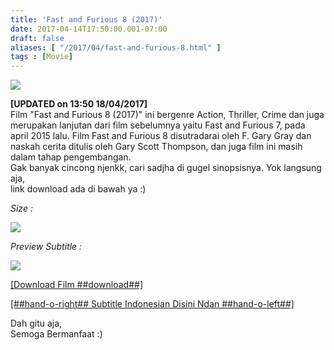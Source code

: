 ```yaml
---
title: 'Fast and Furious 8 (2017)'
date: 2017-04-14T17:50:00.001-07:00
draft: false
aliases: [ "/2017/04/fast-and-furious-8.html" ]
tags : [Movie]
---
```


[![](https://3.bp.blogspot.com/-O17C6tCfHrw/WPFq5tvFm-I/AAAAAAAACBk/VWe0XX4SjioOdulidffRtopYw2b090OYgCLcB/s400/fast-and-furious-8.jpg)](https://3.bp.blogspot.com/-O17C6tCfHrw/WPFq5tvFm-I/AAAAAAAACBk/VWe0XX4SjioOdulidffRtopYw2b090OYgCLcB/s1600/fast-and-furious-8.jpg)

  
**\[UPDATED on 13:50 18/04/2017\]**  
Film "Fast and Furious 8 (2017)" ini bergenre Action, Thriller, Crime dan juga merupakan lanjutan dari film sebelumnya yaitu Fast and Furious 7, pada april 2015 lalu. Film Fast and Furious 8 disutradarai oleh F. Gary Gray dan naskah cerita ditulis oleh Gary Scott Thompson, dan juga film ini masih dalam tahap pengembangan.  
Gak banyak cincong njenkk, cari sadjha di gugel sinopsisnya. Yok langsung aja,  
link download ada di bawah ya :)  
  
  

_Size :_

[![](https://2.bp.blogspot.com/-M71rXh3g21o/WPFza8G2XyI/AAAAAAAACB0/fZQ6-9885Ogw08x8zp6oHBsaAGRe3WJBQCLcB/s1600/Screenshot_29.png)](https://2.bp.blogspot.com/-M71rXh3g21o/WPFza8G2XyI/AAAAAAAACB0/fZQ6-9885Ogw08x8zp6oHBsaAGRe3WJBQCLcB/s1600/Screenshot_29.png)

  
  

_Preview Subtitle :_

[![](https://1.bp.blogspot.com/-HGwZOpPZCTM/WPW5KaAKzmI/AAAAAAAACDw/O_D5BmMCtJw-XtjPRRCKzsLxezFddORrACLcB/s640/f8sub.jpg)](https://1.bp.blogspot.com/-HGwZOpPZCTM/WPW5KaAKzmI/AAAAAAAACDw/O_D5BmMCtJw-XtjPRRCKzsLxezFddORrACLcB/s1600/f8sub.jpg)

  
  
  

[\[Download Film ##download##\]](http://ouo.io/RVw0eg)

  

[\[##hand-o-right## Subtitle Indonesian Disini Ndan ##hand-o-left##\]](http://ouo.io/C6KeSm)

  
Dah gitu aja,  
Semoga Bermanfaat :)